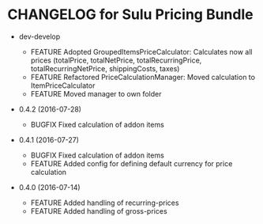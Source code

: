 CHANGELOG for Sulu Pricing Bundle
=================================

* dev-develop

    * FEATURE Adopted GroupedItemsPriceCalculator: Calculates now all prices
              (totalPrice, totalNetPrice, totalRecurringPrice, totalRecurringNetPrice, shippingCosts, taxes) 
    * FEATURE Refactored PriceCalculationManager: Moved calculation to ItemPriceCalculator
    * FEATURE Moved manager to own folder

* 0.4.2 (2016-07-28)

    * BUGFIX  Fixed calculation of addon items

* 0.4.1 (2016-07-27)

    * BUGFIX  Fixed calculation of addon items
    * FEATURE Added config for defining default currency for price calculation

* 0.4.0 (2016-07-14)

    * FEATURE Added handling of recurring-prices
    * FEATURE Added handling of gross-prices
